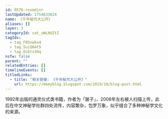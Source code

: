 ```yaml
---
id: 0576-resmdjnr
lastUpdated: 1754633624
name: 《千年秘咒大公开》
aliases: []
layer: 3
categoryId: cat_uWLHUZtI
tagIds:
  - tag_F0Snwko4
  - tag_5uiQ64t5
  - tag_Ocbts3Oq
nsfw: false
parent: ""
relatedEntries: []
timelineEvents: []
titledLinks:
  - title: "相关链接: 《千年秘咒大公开》"
    url: https://mkmyblog.blogspot.com/2019/10/blog-post.html
---
```


1992年出版的通灵仪式类书籍，作者为「跛子」，2008年左右被人扫描上传，此后在中文神秘学社群四处流传，内容繁杂，包罗万象，似乎缝合了多种神秘学文化的来源。